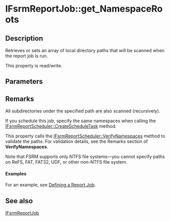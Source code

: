 # IFsrmReportJob::get_NamespaceRoots

## Description

Retrieves or sets an array of local directory paths that will be scanned when the report job is
run.

This property is read/write.

## Parameters

## Remarks

All subdirectories under the specified path are also scanned (recursively).

If you schedule this job, specify the same namespaces when calling the
[IFsrmReportScheduler::CreateScheduleTask](https://learn.microsoft.com/previous-versions/windows/desktop/api/fsrmreports/nf-fsrmreports-ifsrmreportscheduler-createscheduletask)
method.

This property calls the
[IFsrmReportScheduler::VerifyNamespaces](https://learn.microsoft.com/previous-versions/windows/desktop/api/fsrmreports/nf-fsrmreports-ifsrmreportscheduler-verifynamespaces)
method to validate the paths. For validation details, see the Remarks section of
**VerifyNamespaces**.

Note that FSRM supports only NTFS file systems—you cannot specify paths on ReFS, FAT,
FAT32, UDF, or other non-NTFS file system.

#### Examples

For an example, see [Defining a Report Job](https://learn.microsoft.com/previous-versions/windows/desktop/fsrm/defining-a-report-job).

## See also

[IFsrmReportJob](https://learn.microsoft.com/previous-versions/windows/desktop/api/fsrmreports/nn-fsrmreports-ifsrmreportjob)